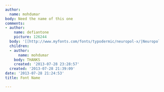 ```yaml
---
author:
  name: mohdumar
body: Need the name of this one
comments:
- author:
    name: defiantone
    picture: 126244
  body: '[[http://www.myfonts.com/fonts/typodermic/neuropol-x/|Neuropol X]]'
  children:
  - author:
      name: mohdumar
    body: THANKS
    created: '2013-07-28 23:28:57'
  created: '2013-07-28 21:39:09'
date: '2013-07-28 21:24:53'
title: Font Name

---
```

